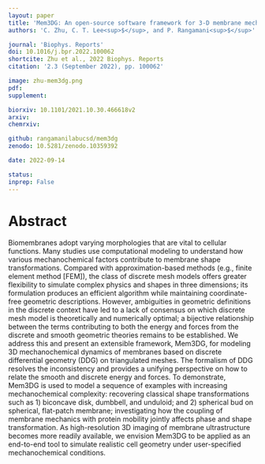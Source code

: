 ```yaml
---
layout: paper
title: 'Mem3DG: An open-source software framework for 3-D membrane mechanochemical dynamics using discrete differential geometry on triangulated meshes'
authors: 'C. Zhu, C. T. Lee<sup>$</sup>, and P. Rangamani<sup>$</sup>'

journal: 'Biophys. Reports'
doi: 10.1016/j.bpr.2022.100062
shortcite: Zhu et al., 2022 Biophys. Reports
citation: '2.3 (September 2022), pp. 100062'

image: zhu-mem3dg.png
pdf: 
supplement: 

biorxiv: 10.1101/2021.10.30.466618v2
arxiv: 
chemrxiv: 

github: rangamanilabucsd/mem3dg
zenodo: 10.5281/zenodo.10359392

date: 2022-09-14

status: 
inprep: False
---
```


# Abstract

Biomembranes adopt varying morphologies that are vital to cellular functions. Many studies use computational modeling to understand how various mechanochemical factors contribute to membrane shape transformations. Compared with approximation-based methods (e.g., finite element method [FEM]), the class of discrete mesh models offers greater flexibility to simulate complex physics and shapes in three dimensions; its formulation produces an efficient algorithm while maintaining coordinate-free geometric descriptions. However, ambiguities in geometric definitions in the discrete context have led to a lack of consensus on which discrete mesh model is theoretically and numerically optimal; a bijective relationship between the terms contributing to both the energy and forces from the discrete and smooth geometric theories remains to be established. We address this and present an extensible framework, Mem3DG, for modeling 3D mechanochemical dynamics of membranes based on discrete differential geometry (DDG) on triangulated meshes. The formalism of DDG resolves the inconsistency and provides a unifying perspective on how to relate the smooth and discrete energy and forces. To demonstrate, Mem3DG is used to model a sequence of examples with increasing mechanochemical complexity: recovering classical shape transformations such as 1) biconcave disk, dumbbell, and unduloid; and 2) spherical bud on spherical, flat-patch membrane; investigating how the coupling of membrane mechanics with protein mobility jointly affects phase and shape transformation. As high-resolution 3D imaging of membrane ultrastructure becomes more readily available, we envision Mem3DG to be applied as an end-to-end tool to simulate realistic cell geometry under user-specified mechanochemical conditions.
